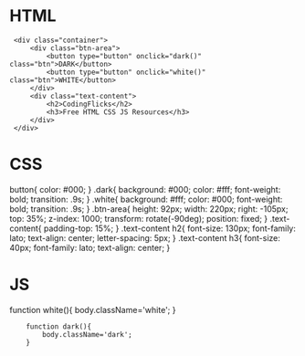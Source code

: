 # HTML

<body id="body">
  
     <div class="container">
         <div class="btn-area">
             <button type="button" onclick="dark()" class="btn">DARK</button>
             <button type="button" onclick="white()" class="btn">WHITE</button>
         </div>
         <div class="text-content">
             <h2>CodingFlicks</h2>
             <h3>Free HTML CSS JS Resources</h3>
         </div>
     </div>
  </body>
  
# CSS  
  
button{
color: #000;
}
.dark{
background: #000;
color: #fff;
font-weight: bold;
transition: .9s;
}
.white{
background: #fff;
color: #000;
font-weight: bold;
transition: .9s;
}
.btn-area{
height: 92px;
width: 220px;
right: -105px;
top: 35%;
z-index: 1000;
transform: rotate(-90deg);
position: fixed;
}
.text-content{
padding-top: 15%;
}
.text-content h2{
font-size: 130px;
font-family: lato;
text-align: center;
letter-spacing: 5px;
}
.text-content h3{
font-size: 40px;
font-family: lato;
text-align: center;
}


# JS

function white(){
            body.className='white';
        }
    
        function dark(){
            body.className='dark';
        }
